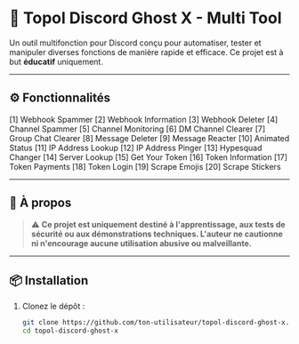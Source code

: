 # 👻 Topol Discord Ghost X - Multi Tool

Un outil multifonction pour Discord conçu pour automatiser, tester et manipuler diverses fonctions de manière rapide et efficace. Ce projet est à but **éducatif** uniquement.

---

## ⚙️ Fonctionnalités

[1] Webhook Spammer 
[2] Webhook Information 
[3] Webhook Deleter 
[4] Channel Spammer 
[5] Channel Monitoring 
[6] DM Channel Clearer 
[7] Group Chat Clearer 
[8] Message Deleter
[9] Message Reacter 
[10] Animated Status 
[11] IP Address Lookup
[12] IP Address Pinger
[13] Hypesquad Changer
[14] Server Lookup
[15] Get Your Token
[16] Token Information
[17] Token Payments
[18] Token Login
[19] Scrape Emojis
[20] Scrape Stickers


---

## 🧠 À propos

> ⚠️ **Ce projet est uniquement destiné à l'apprentissage, aux tests de sécurité ou aux démonstrations techniques. L'auteur ne cautionne ni n'encourage aucune utilisation abusive ou malveillante.**

---

## 📦 Installation

1. Clonez le dépôt :
   ```bash
   git clone https://github.com/ton-utilisateur/topol-discord-ghost-x.git
   cd topol-discord-ghost-x
